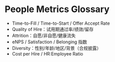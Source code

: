 # People Metrics Glossary

- Time-to-Fill / Time-to-Start / Offer Accept Rate
- Quality of Hire：试用期通过率/绩效/留存
- Attrition：自愿/非自愿/健康流失
- eNPS / Satisfaction / Belonging 指数
- Diversity：性别/年龄/地区/背景（合规披露）
- Cost per Hire / HR:Employee Ratio
